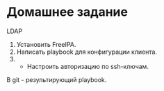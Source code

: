 # Домашнее задание
LDAP
1. Установить FreeIPA.
2. Написать playbook для конфигурации клиента. 
3. * Настроить авторизацию по ssh-ключам.

В git - результирующий playbook. 
